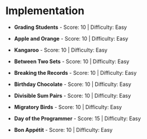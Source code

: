# Implementation

<!--
<p align="center">
    <img src="https://raw.githubusercontent.com/dwyl/repo-badges/master/highresPNGs/build-passing.png" alt="Building Passing" height=20>
    <img src="https://raw.githubusercontent.com/dwyl/repo-badges/master/highresPNGs/coverage-100.png" alt="Coverage 100"  height=20>
</p>
-->


* **Grading Students** - Score: 10 | Difficulty: Easy

* **Apple and Orange** - Score: 10 | Difficulty: Easy

* **Kangaroo** - Score: 10 | Difficulty: Easy

* **Between Two Sets** - Score: 10 | Difficulty: Easy

* **Breaking the Records** - Score: 10 | Difficulty: Easy

* **Birthday Chocolate** - Score: 10 | Difficulty: Easy

* **Divisible Sum Pairs** - Score: 10 | Difficulty: Easy

* **Migratory Birds** - Score: 10 | Difficulty: Easy

* **Day of the Programmer** - Score: 15 | Difficulty: Easy

* **Bon Appétit** - Score: 10 | Difficulty: Easy
